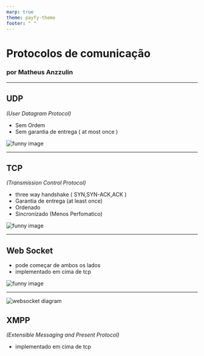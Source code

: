 ```yaml
---
marp: true
theme: payfy-theme
footer: " "
---
```

<!-- _class: lead -->
# Protocolos de comunicação
### por Matheus Anzzulin
---
<!-- _class: image-left -->
## UDP
  *(User Datagram Protocol)*

  - Sem Ordem
  - Sem garantia de entrega ( at most once )

![funny image](https://thumbs.gfycat.com/VibrantEmbellishedJaeger-max-1mb.gif)

---
<!-- _class: image-right -->
## TCP
  *(Transmission Control Protocol)*

  - three way handshake ( SYN,SYN-ACK,ACK )
  - Garantia de entrega (at least once)
  - Ordenado
  - Sincronizado (Menos Perfomatico)

![funny image](https://c.tenor.com/oTwrhPPOuP8AAAAM/safety-first-jake-peralta.gif)

---
<!-- _class: image-left -->
## Web Socket
 - pode começar de ambos os lados
 - implementado em cima de tcp

![funny image](https://c.tenor.com/ub-Zw3c1LCkAAAAC/works-both-ways-both-can-do-it.gif)

---
![websocket diagram](https://assets-global.website-files.com/5f3c19f18169b62a0d0bf387/60f278d188056a50c045f4bd_Architecture%20diagram%20for%20Websocket-02%20(1).jpg)

## XMPP
*(Extensible Messaging and Present Protocol)*
  - implementado em cima de tcp
